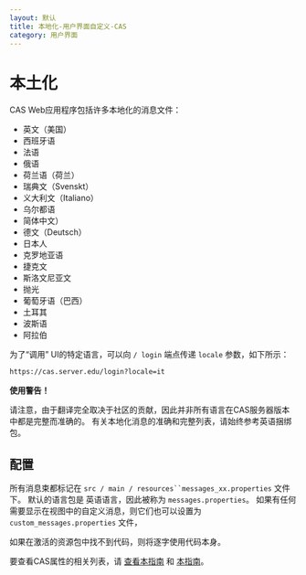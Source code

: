 ```yaml
---
layout: 默认
title: 本地化-用户界面自定义-CAS
category: 用户界面
---
```


# 本土化
CAS Web应用程序包括许多本地化的消息文件：

- 英文（美国）
- 西班牙语
- 法语
- 俄语
- 荷兰语（荷兰）
- 瑞典文（Svenskt）
- 义大利文（Italiano）
- 乌尔都语
- 简体中文）
- 德文（Deutsch）
- 日本人
- 克罗地亚语
- 捷克文
- 斯洛文尼亚文
- 抛光
- 葡萄牙语（巴西）
- 土耳其
- 波斯语
- 阿拉伯

为了“调用” UI的特定语言，可以向 `/ login` 端点传递 `locale` 参数，如下所示：

```html
https://cas.server.edu/login?locale=it
```

<div class="alert alert-warning"><strong>使用警告！</strong><p>请注意，由于翻译完全取决于社区的贡献，因此并非所有语言在CAS服务器版本中都是完整而准确的。
有关本地化消息的准确和完整列表，请始终参考英语捆绑包。</p></div>

## 配置

所有消息束都标记在 `src / main / resources``messages_xx.properties` 文件下。 默认的语言包是 英语语言，因此被称为 `messages.properties`。 如果有任何需要显示在视图中的自定义消息，则它们也可以设置为 `custom_messages.properties` 文件，

如果在激活的资源包中找不到代码，则将逐字使用代码本身。

要查看CAS属性的相关列表，请 [查看本指南](../configuration/Configuration-Properties.html#localization) 和 [本指南](../configuration/Configuration-Properties.html#message-bundles)。
